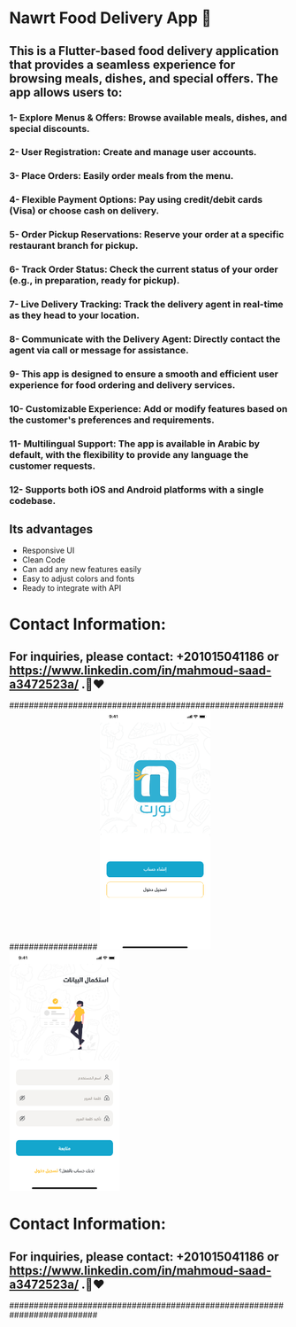 # Nawrt Food Delivery App 🍔

## This is a Flutter-based food delivery application that provides a seamless experience for browsing meals, dishes, and special offers. The app allows users to:

### 1- Explore Menus & Offers: Browse available meals, dishes, and special discounts.
### 2- User Registration: Create and manage user accounts.
### 3- Place Orders: Easily order meals from the menu.
### 4- Flexible Payment Options: Pay using credit/debit cards (Visa) or choose cash on delivery.
### 5- Order Pickup Reservations: Reserve your order at a specific restaurant branch for pickup.
### 6- Track Order Status: Check the current status of your order (e.g., in preparation, ready for pickup).
### 7- Live Delivery Tracking: Track the delivery agent in real-time as they head to your location.
### 8- Communicate with the Delivery Agent: Directly contact the agent via call or message for assistance.
### 9- This app is designed to ensure a smooth and efficient user experience for food ordering and delivery services.
### 10- Customizable Experience: Add or modify features based on the customer's preferences and requirements.
### 11- Multilingual Support: The app is available in Arabic by default, with the flexibility to provide any language the customer requests.
### 12- Supports both iOS and Android platforms with a single codebase.

## Its advantages
- Responsive UI
- Clean Code
- Can add any new features easily
- Easy to adjust colors and fonts
- Ready to integrate with API
  
# Contact Information:
## For inquiries, please contact: +201015041186 or https://www.linkedin.com/in/mahmoud-saad-a3472523a/ .🤝❤
##########################################################################
<img src="Splash.png" alt="drawing" style="width:200px;"/>
<img src="استكمال البيانات.png" alt="drawing" style="width:200px;"/>



# Contact Information:
## For inquiries, please contact: +201015041186 or https://www.linkedin.com/in/mahmoud-saad-a3472523a/ .🤝❤
##########################################################################

